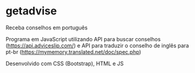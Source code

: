 # getadvise
Receba conselhos em português

Programa em JavaScript utilizando API para buscar conselhos (https://api.adviceslip.com/) e API para traduzir o conselho de inglês para pt-br (https://mymemory.translated.net/doc/spec.php)

Desenvolvido com CSS (Bootstrap), HTML e JS
